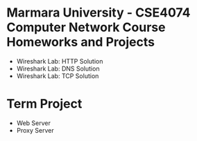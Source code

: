 # Marmara University - CSE4074 Computer Network Course Homeworks and Projects

- Wireshark Lab: HTTP Solution
- Wireshark Lab: DNS Solution
- Wireshark Lab: TCP Solution

# Term Project

- Web Server
- Proxy Server
